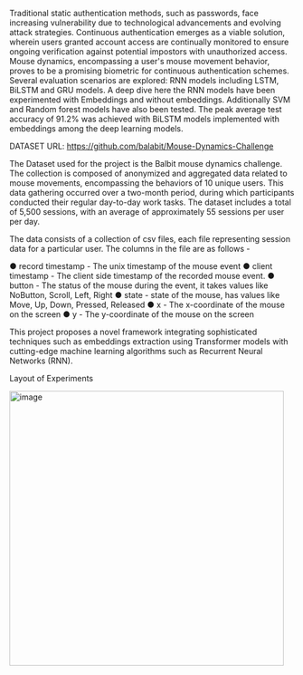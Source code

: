 Traditional static authentication methods, such as passwords, face increasing vulnerability due to technological advancements and evolving attack strategies. Continuous authentication emerges as a viable solution, wherein users granted account access are continually monitored to ensure ongoing verification against potential impostors with unauthorized access. Mouse dynamics, encompassing a user's mouse movement behavior, proves to be a promising biometric for continuous authentication schemes. Several evaluation scenarios are explored: RNN models including LSTM, BiLSTM and GRU models. A deep dive here the RNN models have been experimented with Embeddings and without embeddings. Additionally SVM and Random forest models have also been tested. The peak average test accuracy of 91.2% was achieved with BiLSTM models implemented with embeddings among the deep learning models.

DATASET URL: https://github.com/balabit/Mouse-Dynamics-Challenge

The Dataset used for the project is the Balbit mouse dynamics challenge. The collection is composed of anonymized and aggregated data related to mouse movements, encompassing the behaviors of 10 unique users. This data gathering occurred over a two-month period, during which participants conducted their regular day-to-day work tasks. The dataset includes a total of 5,500 sessions, with an average of approximately 55 sessions per user per day.

The data consists of a collection of csv files, each file representing session data for a particular user. The columns in the file are as follows -

●	record timestamp - The unix timestamp of the mouse event
●	client timestamp - The client side timestamp of the recorded mouse event.
●	button - The status of the mouse during the event, it takes values like NoButton, Scroll, Left, Right
●	state - state of the mouse, has values like Move, Up, Down, Pressed, Released
●	x - The x-coordinate of the mouse on the screen
●	y - The y-coordinate of the mouse on the screen

This project proposes a novel framework integrating sophisticated techniques such as
embeddings extraction using Transformer models with cutting-edge machine learning
algorithms such as Recurrent Neural Networks (RNN).

Layout of Experiments

<img width="485" alt="image" src="https://github.com/Imsravan/nlpBasedUserAuthentication/assets/41965112/b15d2f9f-9ec8-4fa5-8fde-a17e71f969bb">


